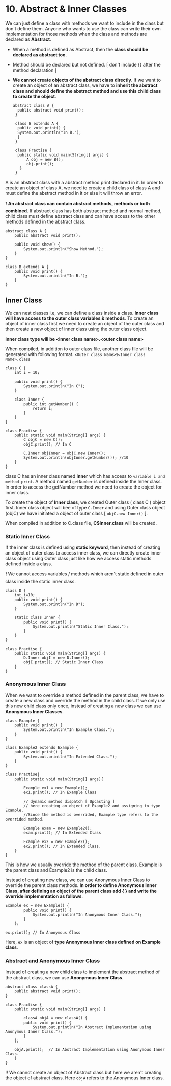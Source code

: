# 10. Abstract & Inner Classes

We can just define a class with methods we want to include in the class but don't define them. Anyone who wants to use the class can write their own implementation for those methods when the class and methods are declared as **Abstract**.

- When a method is defined as Abstract, then the **class should be declared as abstract too**.
- Method should be declared but not defined. [ don't include {} after the method declaration ]
- **We cannot create objects of the abstract class directly**. If we want to create an object of an abstract class, we have to **inherit the abstract class and should define the abstract method and use this child class to create the object**.

      abstract class A {
        public abstract void print();
       }

       class B extends A {
        public void print() {
        System.out.println("In B.");
        }
       }

       class Practise {
        public static void main(String[] args) {
            A obj = new B();
            obj.print();
         }
       }

A is an abstract class with a abstract method print declared in it. In order to create an object of class A, we need to create a child class of class A and must define the abstract method in it or else it will throw an error.

:heavy_exclamation_mark: **An abstract class can contain abstract methods, methods or both combined**. If abstract class has both abstract method and normal method, child class must define abstract class and can have access to the other methods defined in the abstract class.

    abstract class A {
        public abstract void print();

        public void show() {
            System.out.println("Show Method.");
        }
    }

    class B extends A {
        public void print() {
            System.out.println("In B.");
        }
    }

## Inner Class

We can nest classes i.e, we can define a class inside a class. **Inner class will have access to the outer class variables & methods**. To create an object of inner class first we need to create an object of the outer class and then create a new object of inner class using the outer class object.

**inner class type will be \<inner class name>.\<outer class name>**

When compiled, in addition to outer class file, another class file will be generated with following format. `<Outer class Name>$<Inner class Name>.class`

    class C {
        int i = 10;

        public void print() {
            System.out.println("In C");
        }

        class Inner {
            public int getNumber() {
                return i;
            }
        }
    }

    class Practise {
        public static void main(String[] args) {
            C objC = new C();
            objC.print(); // In C

            C.Inner objInner = objC.new Inner();
            System.out.println(objInner.getNumber()); //10
        }
    }

class C has an inner class named **Inner** which has access to `variable i and method print`. A method named `getNumber` is defined inside the Inner class. In order to access the getNumber method we need to create the object for inner class.

To create the object of **Inner class**, we created Outer class ( class C ) object first. Inner class object will bee of type `C.Inner` and using Outer class object (objC) we have initiated a object of outer class [ `objC.new Inner()` ].

When compiled in addition to C.class file, **C$Inner.class** will be created.

### Static Inner Class

If the inner class is defined using **static keyword**, then instead of creating an object of outer class to access inner class, we can directly create inner class object using Outer class just like how we access static methods defined inside a class.

:heavy_exclamation_mark: We cannot access variables / methods which aren't static defined in outer class inside the static inner class.

    class D {
        int i=10;
        public void print() {
            System.out.println("In D");
        }

        static class Inner {
            public void print() {
                System.out.println("Static Inner Class.");
            }
        }
    }

    class Practise {
        public static void main(String[] args) {
            D.Inner objI = new D.Inner();
            objI.print(); // Static Inner Class
        }
    }

### Anonymous Inner Class

When we want to override a method defined in the parent class, we have to create a new class and override the method in the child class. If we only use this new child class only once, instead of creating a new class we can use **Anonymous Inner Classes**.

    class Example {
        public void print() {
            System.out.println("In Example Class.");
        }
    }

    class Example2 extends Example {
        public void print() {
            System.out.println("In Extended Class.");
        }
    }

    class Practise{
        public static void main(String[] args){

            Example ex1 = new Example();
            ex1.print(); // In Example Class

            // dynamic method dispatch [ Upcasting ]
            // here creating an object of Example2 and assigning to type Example.
            //Since the method is overrided, Example type refers to the overrided method.

            Example exam = new Example2();
            exam.print(); // In Extended Class

            Example ex2 = new Example2();
            ex2.print(); // In Extended Class.
        }
    }

This is how we usually override the method of the parent class. Example is the parent class and Example2 is the child class.

Instead of creating new class, we can use Anonymous Inner Class to override the parent class methods. **In order to define Anonymous Inner Class, after defining an object of the parent class add { } and write the override implementation as follows**.

    Example ex = new Example() {
            public void print() {
                System.out.println("In Anonymous Inner Class.");
            }
        };

    ex.print(); // In Anonymous Class

Here, `ex` is an object of **type Anonymous Inner class defined on Example class**.

### Abstract and Anonymous Inner Class

Instead of creating a new child class to implement the abstract method of the abstract class, we can use **Anonymous Inner Class**.

    abstract class classA {
        public abstract void print();
    }

    class Practise {
        public static void main(String[] args) {

            classA objA = new classA() {
            public void print() {
                System.out.println("In Abstract Implementation using Anonymous Inner Class.");
            }
        };

        objA.print();  // In Abstract Implementation using Anonymous Inner Class.
        }
    }

:bangbang: We cannot create an object of Abstract class but here we aren't creating the object of abstract class. Here `objA` refers to the Anonymous Inner class.
